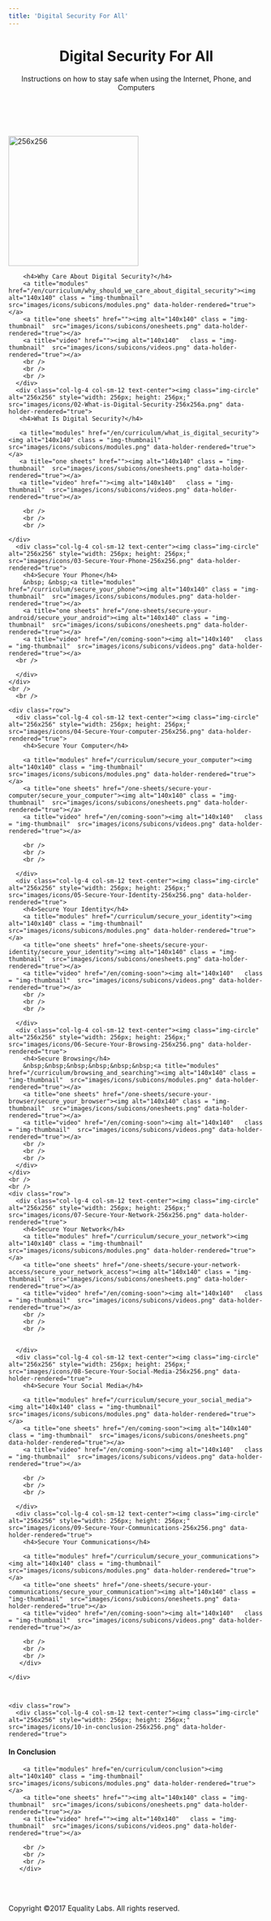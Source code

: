 ```yaml
---
title: 'Digital Security For All'
---
```


<!-- HEADER -->
<header>
  <div class="jumbotron">
    <div class="container">
      <div class="row">
        <div class="col-xs-12">
          <h1 class="text-center">Digital Security For All</h1>
          <p class="text-center">Instructions on how to stay safe when using the Internet, Phone, and Computers</p>
          <p>&nbsp;</p>
</div>
      </div>
    </div>
  </div>
</header>
<!-- / HEADER -->

<!--  SECTION-1 -->
<section>
<div class="container ">
    <div class="row">
      <div class="col-lg-4 col-sm-12 text-center"> <img class="img-circle" alt="256x256" style="width: 256px; height: 256px;" src="images/icons/01-why-should-we-care-256x256.png" data-holder-rendered="true">

        <h4>Why Care About Digital Security?</h4>
        <a title="modules" href="/en/curriculum/why_should_we_care_about_digital_security"><img alt="140x140" class = "img-thumbnail"  src="images/icons/subicons/modules.png" data-holder-rendered="true"></a>
        <a title="one sheets" href=""><img alt="140x140" class = "img-thumbnail"  src="images/icons/subicons/onesheets.png" data-holder-rendered="true"></a>
        <a title="video" href=""><img alt="140x140"   class = "img-thumbnail"  src="images/icons/subicons/videos.png" data-holder-rendered="true"></a>
        <br />
        <br />
        <br />
      </div>
      <div class="col-lg-4 col-sm-12 text-center"><img class="img-circle" alt="256x256" style="width: 256px; height: 256px;" src="images/icons/02-What-is-Digital-Security-256x256a.png" data-holder-rendered="true">
       <h4>What Is Digital Security?</h4>

       <a title="modules" href="/en/curriculum/what_is_digital_security"><img alt="140x140" class = "img-thumbnail"  src="images/icons/subicons/modules.png" data-holder-rendered="true"></a>
       <a title="one sheets" href=""><img alt="140x140" class = "img-thumbnail"  src="images/icons/subicons/onesheets.png" data-holder-rendered="true"></a>
       <a title="video" href=""><img alt="140x140"   class = "img-thumbnail"  src="images/icons/subicons/videos.png" data-holder-rendered="true"></a>

        <br />
        <br />
        <br />

    </div>
      <div class="col-lg-4 col-sm-12 text-center"><img class="img-circle" alt="256x256" style="width: 256px; height: 256px;" src="images/icons/03-Secure-Your-Phone-256x256.png" data-holder-rendered="true">
        <h4>Secure Your Phone</h4>
        &nbsp; &nbsp;<a title="modules" href="/curriculum/secure_your_phone"><img alt="140x140" class = "img-thumbnail"  src="images/icons/subicons/modules.png" data-holder-rendered="true"></a>
        <a title="one sheets" href="/one-sheets/secure-your-android/secure_your_android"><img alt="140x140" class = "img-thumbnail"  src="images/icons/subicons/onesheets.png" data-holder-rendered="true"></a>
        <a title="video" href="/en/coming-soon"><img alt="140x140"   class = "img-thumbnail"  src="images/icons/subicons/videos.png" data-holder-rendered="true"></a>
      <br />

      </div>
    </div>
    <br />
      <br />

    <div class="row">
      <div class="col-lg-4 col-sm-12 text-center"><img class="img-circle" alt="256x256" style="width: 256px; height: 256px;" src="images/icons/04-Secure-Your-computer-256x256.png" data-holder-rendered="true">
        <h4>Secure Your Computer</h4>

        <a title="modules" href="/curriculum/secure_your_computer"><img alt="140x140" class = "img-thumbnail"  src="images/icons/subicons/modules.png" data-holder-rendered="true"></a>
        <a title="one sheets" href="/one-sheets/secure-your-computer/secure_your_computer"><img alt="140x140" class = "img-thumbnail"  src="images/icons/subicons/onesheets.png" data-holder-rendered="true"></a>
        <a title="video" href="/en/coming-soon"><img alt="140x140"   class = "img-thumbnail"  src="images/icons/subicons/videos.png" data-holder-rendered="true"></a>

        <br />
        <br />
        <br />

      </div>
      <div class="col-lg-4 col-sm-12 text-center"><img class="img-circle" alt="256x256" style="width: 256px; height: 256px;" src="images/icons/05-Secure-Your-Identity-256x256.png" data-holder-rendered="true">
        <h4>Secure Your Identity</h4>
        <a title="modules" href="/curriculum/secure_your_identity"><img alt="140x140" class = "img-thumbnail"  src="images/icons/subicons/modules.png" data-holder-rendered="true"></a>
        <a title="one sheets" href="one-sheets/secure-your-identity/secure_your_identity"><img alt="140x140" class = "img-thumbnail"  src="images/icons/subicons/onesheets.png" data-holder-rendered="true"></a>
        <a title="video" href="/en/coming-soon"><img alt="140x140"   class = "img-thumbnail"  src="images/icons/subicons/videos.png" data-holder-rendered="true"></a>
        <br />
        <br />
        <br />

      </div>
      <div class="col-lg-4 col-sm-12 text-center"><img class="img-circle" alt="256x256" style="width: 256px; height: 256px;" src="images/icons/06-Secure-Your-Browsing-256x256.png" data-holder-rendered="true">
        <h4>Secure Browsing</h4>
        &nbsp;&nbsp;&nbsp;&nbsp;&nbsp;&nbsp;<a title="modules" href="/curriculum/browsing_and_searching"><img alt="140x140" class = "img-thumbnail"  src="images/icons/subicons/modules.png" data-holder-rendered="true"></a>
        <a title="one sheets" href="/one-sheets/secure-your-browser/secure_your_browser"><img alt="140x140" class = "img-thumbnail"  src="images/icons/subicons/onesheets.png" data-holder-rendered="true"></a>
        <a title="video" href="/en/coming-soon"><img alt="140x140"   class = "img-thumbnail"  src="images/icons/subicons/videos.png" data-holder-rendered="true"></a>
        <br />
        <br />
        <br />
      </div>
    </div>
    <br />
    <br />
    <div class="row">
      <div class="col-lg-4 col-sm-12 text-center"><img class="img-circle" alt="256x256" style="width: 256px; height: 256px;" src="images/icons/07-Secure-Your-Network-256x256.png" data-holder-rendered="true">
        <h4>Secure Your Network</h4>
        <a title="modules" href="/curriculum/secure_your_network"><img alt="140x140" class = "img-thumbnail"  src="images/icons/subicons/modules.png" data-holder-rendered="true"></a>
        <a title="one sheets" href="/one-sheets/secure-your-network-access/secure_your_network_access"><img alt="140x140" class = "img-thumbnail"  src="images/icons/subicons/onesheets.png" data-holder-rendered="true"></a>
        <a title="video" href="/en/coming-soon"><img alt="140x140"   class = "img-thumbnail"  src="images/icons/subicons/videos.png" data-holder-rendered="true"></a>
        <br />
        <br />
        <br />


      </div>
      <div class="col-lg-4 col-sm-12 text-center"><img class="img-circle" alt="256x256" style="width: 256px; height: 256px;" src="images/icons/08-Secure-Your-Social-Media-256x256.png" data-holder-rendered="true">
        <h4>Secure Your Social Media</h4>

        <a title="modules" href="/curriculum/secure_your_social_media"><img alt="140x140" class = "img-thumbnail"  src="images/icons/subicons/modules.png" data-holder-rendered="true"></a>
        <a title="one sheets" href="/en/coming-soon"><img alt="140x140" class = "img-thumbnail"  src="images/icons/subicons/onesheets.png" data-holder-rendered="true"></a>
        <a title="video" href="/en/coming-soon"><img alt="140x140"   class = "img-thumbnail"  src="images/icons/subicons/videos.png" data-holder-rendered="true"></a>

        <br />
        <br />
        <br />

      </div>
      <div class="col-lg-4 col-sm-12 text-center"><img class="img-circle" alt="256x256" style="width: 256px; height: 256px;" src="images/icons/09-Secure-Your-Communications-256x256.png" data-holder-rendered="true">
        <h4>Secure Your Communications</h4>

        <a title="modules" href="/curriculum/secure_your_communications"><img alt="140x140" class = "img-thumbnail"  src="images/icons/subicons/modules.png" data-holder-rendered="true"></a>
        <a title="one sheets" href="/one-sheets/secure-your-communications/secure_your_communication"><img alt="140x140" class = "img-thumbnail"  src="images/icons/subicons/onesheets.png" data-holder-rendered="true"></a>
        <a title="video" href="/en/coming-soon"><img alt="140x140"   class = "img-thumbnail"  src="images/icons/subicons/videos.png" data-holder-rendered="true"></a>

        <br />
        <br />
        <br />
       </div>

    </div>
    
    
    
    <div class="row">
      <div class="col-lg-4 col-sm-12 text-center"><img class="img-circle" alt="256x256" style="width: 256px; height: 256px;" src="images/icons/10-in-conclusion-256x256.png" data-holder-rendered="true">
<h4>In Conclusion</h4>

        <a title="modules" href="en/curriculum/conclusion"><img alt="140x140" class = "img-thumbnail"  src="images/icons/subicons/modules.png" data-holder-rendered="true"></a>
        <a title="one sheets" href=""><img alt="140x140" class = "img-thumbnail"  src="images/icons/subicons/onesheets.png" data-holder-rendered="true"></a>
        <a title="video" href=""><img alt="140x140"   class = "img-thumbnail"  src="images/icons/subicons/videos.png" data-holder-rendered="true"></a>

        <br />
        <br />
        <br />
       </div>
    
    
    
    
    
    
    
    
    
<br />
<br />

</div>
<!-- /container -->

  <div class="container">
    <div class="row"> </div>
</div>
  <!-- / CONTAINER-->
</section>
<div class="well"> </div>

<!-- FOOTER -->
<div class="container">
  <div class="row"> </div>
</div>
<footer class="text-center">
  <div class="container">
    <div class="row">
      <div class="col-xs-12">
        <p>Copyright ©2017 Equality Labs. All rights reserved.</p>
      </div>
    </div>
  </div>
</footer>
<!-- / FOOTER -->
<!-- jQuery (necessary for Bootstrap's JavaScript plugins) -->
<script src="js/jquery-1.11.3.min.js"></script>
<!-- Include all compiled plugins (below), or include individual files as needed -->
<script src="js/bootstrap.js"></script>
